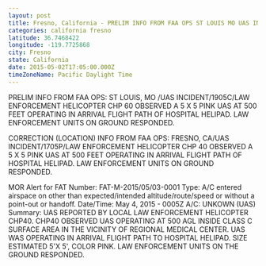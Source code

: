 ```yaml
---
layout: post
title: Fresno, California - PRELIM INFO FROM FAA OPS ST LOUIS MO UAS INCIDENT 1905C LAW ENFORCEMENT HELICOPTER CHP
categories: california fresno
latitude: 36.7468422
longitude: -119.7725868
city: Fresno
state: California
date: 2015-05-02T17:05:00.000Z
timeZoneName: Pacific Daylight Time
---
```


PRELIM INFO FROM FAA OPS: ST LOUIS, MO /UAS INCIDENT/1905C/LAW ENFORCEMENT HELICOPTER CHP 60  OBSERVED A 5 X 5 PINK UAS AT 500 FEET OPERATING IN ARRIVAL FLIGHT PATH OF HOSPITAL HELIPAD. LAW ENFORCEMENT UNITS ON GROUND RESPONDED. 

CORRECTION (LOCATION) INFO FROM FAA OPS: FRESNO, CA/UAS INCIDENT/1705P/LAW ENFORCEMENT HELICOPTER CHP 40 OBSERVED A 5 X 5 PINK UAS AT 500 FEET OPERATING IN ARRIVAL FLIGHT PATH OF HOSPITAL HELIPAD. LAW ENFORCEMENT UNITS ON GROUND RESPONDED. 

MOR Alert for FAT
Number: FAT-M-2015/05/03-0001
Type: A/C entered airspace on other than expected/intended altitude/route/speed or without a point-out or handoff.
Date/Time: May 4, 2015 - 0005Z
A/C: UNKOWN (UAS)
Summary: UAS REPORTED BY LOCAL LAW ENFORCEMENT HELICOPTER CHP40. CHP40 OBSERVED UAS OPERATING AT 500 AGL INSIDE CLASS C SURFACE AREA IN THE VICINITY OF REGIONAL MEDICAL CENTER. UAS WAS OPERATING IN ARRIVAL FLIGHT PATH TO HOSPITAL HELIPAD. SIZE ESTIMATED 5'X 5', COLOR PINK. LAW ENFORCEMENT UNITS ON THE GROUND RESPONDED.